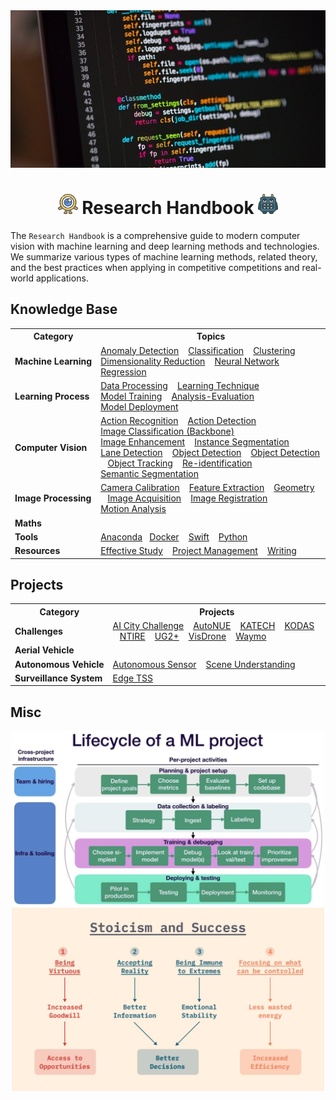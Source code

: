 <div align="center">
<img width="800" src="data/banner.png">

<img src="../data/one_100.png" width="32"> Research Handbook <img src="../data/square_96.png" width="32">
=============================
</div>

The `Research Handbook` is a comprehensive guide to modern computer vision with machine learning and deep learning methods and technologies. We summarize various types of machine learning methods, related theory, and the best practices when applying in competitive competitions and real-world applications.


## Knowledge Base
<table>
    <tr>
        <th>Category</th>
        <th>Topics</th>
    </tr>
    <tr>
        <td><b>Machine&nbsp;Learning</b></td>
        <td>
            <a href="">Anomaly&nbsp;Detection</a> &nbsp;&nbsp;
            <a href="">Classification</a> &nbsp;&nbsp;
            <a href="">Clustering</a> &nbsp;&nbsp;
            <a href="">Dimensionality&nbsp;Reduction</a> &nbsp;&nbsp;
            <a href="">Neural&nbsp;Network</a> &nbsp;&nbsp;
            <a href="">Regression</a> &nbsp;&nbsp;
        </td>
    </tr>
    <tr>
        <td><b>Learning&nbsp;Process</b></td>
        <td>
            <a href="">Data&nbsp;Processing</a> &nbsp;&nbsp;
			<a href="">Learning&nbsp;Technique</a> &nbsp;&nbsp;
            <a href="">Model&nbsp;Training</a> &nbsp;&nbsp;
            <a href="">Analysis-Evaluation</a> &nbsp;&nbsp;
            <a href="">Model&nbsp;Deployment</a> &nbsp;&nbsp;
        </td>
    </tr>
    <tr>
        <td><b>Computer&nbsp;Vision</b></td>
        <td>
            <a href="">Action&nbsp;Recognition</a> &nbsp;&nbsp;
			<a href="">Action&nbsp;Detection</a> &nbsp;&nbsp;
            <a href="https://github.com/phlong3105/one/blob/master/handbook/image_classification/README.md">Image&nbsp;Classification (Backbone)</a> &nbsp;&nbsp;
            <a href="https://github.com/phlong3105/one/blob/master/handbook/image_enhancement/README.md">Image&nbsp;Enhancement</a> &nbsp;&nbsp;
            <a href="">Instance&nbsp;Segmentation</a> &nbsp;&nbsp;
            <a href="https://github.com/phlong3105/one/blob/master/handbook/lane_detection/README.md">Lane&nbsp;Detection</a> &nbsp;&nbsp;
            <a href="https://github.com/phlong3105/one/blob/master/handbook/object_detection/README.md">Object&nbsp;Detection</a> &nbsp;&nbsp;
            <a href="https://github.com/phlong3105/one/blob/master/handbook/object_detection/README.md">Object&nbsp;Detection</a> &nbsp;&nbsp;
            <a href="">Object&nbsp;Tracking</a> &nbsp;&nbsp;
            <a href="">Re-identification</a> &nbsp;&nbsp;
            <a href="">Semantic&nbsp;Segmentation</a> &nbsp;&nbsp;
        </td>
    </tr>
    <tr>
        <td><b>Image&nbsp;Processing</b></td>
        <td>
			<a href="https://github.com/phlong3105/one/blob/master/handbook/camera_calibration/README.md">Camera&nbsp;Calibration</a> &nbsp;&nbsp;
            <a href="">Feature&nbsp;Extraction</a> &nbsp;&nbsp;
            <a href="">Geometry</a> &nbsp;&nbsp;
            <a href="">Image&nbsp;Acquisition</a> &nbsp;&nbsp;
            <a href="">Image&nbsp;Registration</a> &nbsp;&nbsp;
            <a href="">Motion&nbsp;Analysis</a> &nbsp;&nbsp;
        </td>
    </tr>
    <tr>
        <td><b>Maths</b></td>
        <td>
        </td>
    </tr>
    <tr>
        <td><b>Tools</b></td>
        <td>
			<a href="https://github.com/phlong3105/one/blob/master/handbook/resources/anaconda.md">Anaconda</a>&nbsp;&nbsp;
 			<a href="https://github.com/phlong3105/one/blob/master/handbook/resources/docker.md">Docker</a> &nbsp;&nbsp;
            <a href="">Swift</a> &nbsp;&nbsp;
            <a href="">Python</a> &nbsp;&nbsp;
        </td>
    </tr>
    <tr>
        <td><b>Resources</b></td>
        <td>
            <a href="">Effective&nbsp;Study</a> &nbsp;&nbsp;
            <a href="">Project&nbsp;Management</a> &nbsp;&nbsp;
            <a href="">Writing</a> &nbsp;&nbsp;
        </td>
    </tr>
</table>


## Projects
<table>
    <tr>
        <th>Category</th>
        <th>Projects</th>
    </tr>
    <tr>
        <td><b>Challenges</b></td>
        <td>
            <a href="">AI&nbsp;City&nbsp;Challenge</a> &nbsp;&nbsp;
            <a href="">AutoNUE</a> &nbsp;&nbsp;
            <a href="">KATECH</a> &nbsp;&nbsp;
            <a href="">KODAS</a> &nbsp;&nbsp;
            <a href="">NTIRE</a> &nbsp;&nbsp;
            <a href="">UG2+</a> &nbsp;&nbsp;
            <a href="">VisDrone</a> &nbsp;&nbsp;
            <a href="">Waymo</a> &nbsp;&nbsp;
        </td>
    </tr>
    <tr>
        <td><b>Aerial&nbsp;Vehicle</b></td>
        <td>
        </td>
    </tr>
    <tr>
        <td><b>Autonomous&nbsp;Vehicle</b></td>
        <td>
            <a href="">Autonomous&nbsp;Sensor</a> &nbsp;&nbsp;
            <a href="">Scene&nbsp;Understanding</a> &nbsp;&nbsp;
        </td>
    </tr>
    <tr>
        <td><b>Surveillance&nbsp;System</b></td>
        <td>
            <a href="">Edge&nbsp;TSS</a> &nbsp;&nbsp;
        </td>
    </tr>
</table>


## Misc
<div align="center">
<img src="data/lifecycle.png" width="500">
<img src="data/stoicism.png"  width="500">
</div>

